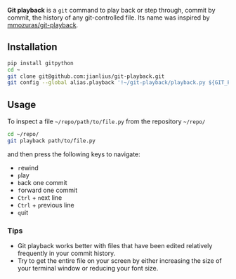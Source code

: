 **Git playback** is a `git` command to play back or step through, commit by commit, the history of any git-controlled file. Its name was inspired by [mmozuras/git-playback](https://github.com/mmozuras/git-playback).

## Installation
```sh
pip install gitpython
cd ~
git clone git@github.com:jianlius/git-playback.git
git config --global alias.playback '!~/git-playback/playback.py ${GIT_PREFIX:-.}'
```

## Usage
To inspect a file `~/repo/path/to/file.py` from the repository `~/repo/`
```sh
cd ~/repo/
git playback path/to/file.py
```
and then press the following keys to navigate:
* `r`ewind
* `p`lay
* `b`ack one commit
* `f`orward one commit
* `Ctrl` + `n`ext line
* `Ctrl` + `p`revious line
* `q`uit

### Tips
* Git playback works better with files that have been edited relatively frequently in your commit history.
* Try to get the entire file on your screen by either increasing the size of your terminal window or reducing your font size.
